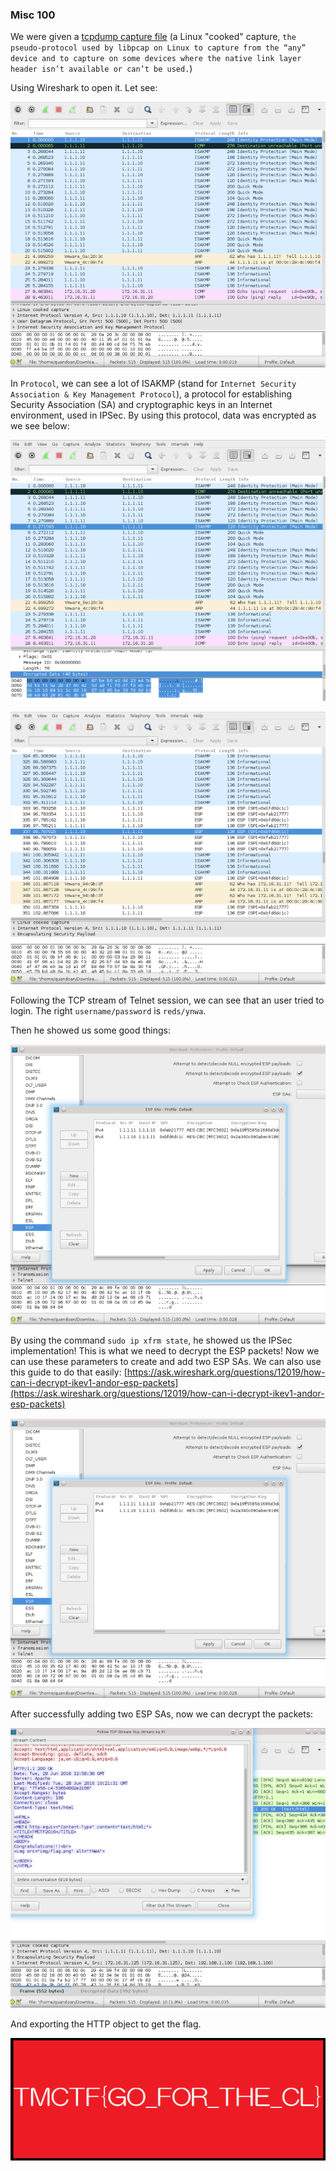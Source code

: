### Misc 100

We were given a [tcpdump capture file](http://www.mediafire.com/download/655bbeygb67s77k/tmctf100.pcap) (a Linux "cooked" capture, `the pseudo-protocol used by libpcap on Linux to capture from the “any” device and to capture on some devices where the native link layer header isn’t available or can’t be used.`)

Using Wireshark to open it. Let see:

![1](https://raw.githubusercontent.com/quandqn/quandqn.github.io/master/images/2016/trendmicro_quals/screenshot-2016-07-31-at-11-35-48.png)

In `Protocol`, we can see a lot of ISAKMP (stand for `Internet Security Association & Key Management Protocol`), a protocol for establishing Security Association (SA) and cryptographic keys in an Internet environment, used in IPSec. By using this protocol, data was encrypted as we see below:

![2](https://raw.githubusercontent.com/quandqn/quandqn.github.io/master/images/2016/trendmicro_quals/screenshot-2016-07-31-at-11-46-41.png)

![3](https://raw.githubusercontent.com/quandqn/quandqn.github.io/master/images/2016/trendmicro_quals/screenshot-2016-07-31-at-11-51-35.png)

Following the TCP stream of Telnet session, we can see that an user tried to login. The right `username/password` is `reds/ynwa`. 

Then he showed us some good things:

![4](https://raw.githubusercontent.com/quandqn/quandqn.github.io/master/images/2016/trendmicro_quals/screenshot-2016-07-31-at-12-09-16.png)

By using the command `sudo ip xfrm state`, he showed us the IPSec implementation! This is what we need to decrypt the ESP packets! Now we can use these parameters to create and add two ESP SAs. We can also use this guide to do that easily: [https://ask.wireshark.org/questions/12019/how-can-i-decrypt-ikev1-andor-esp-packets](https://ask.wireshark.org/questions/12019/how-can-i-decrypt-ikev1-andor-esp-packets)

![5](https://raw.githubusercontent.com/quandqn/quandqn.github.io/master/images/2016/trendmicro_quals/screenshot-2016-07-31-at-12-09-16.png)

After successfully adding two ESP SAs, now we can decrypt the packets:

![6](https://raw.githubusercontent.com/quandqn/quandqn.github.io/master/images/2016/trendmicro_quals/screenshot-2016-07-31-at-12-12-01.png)

And exporting the HTTP object to get the flag.

![7](https://raw.githubusercontent.com/quandqn/quandqn.github.io/master/images/2016/trendmicro_quals/screenshot-2016-07-31-at-12-14-57.png)

